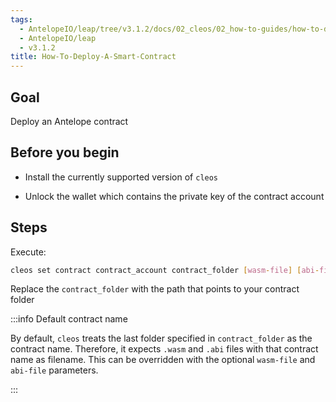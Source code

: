 ```yaml
---
tags:
  - AntelopeIO/leap/tree/v3.1.2/docs/02_cleos/02_how-to-guides/how-to-deploy-a-smart-contract.md
  - AntelopeIO/leap
  - v3.1.2
title: How-To-Deploy-A-Smart-Contract
---
```

## Goal

Deploy an Antelope contract

## Before you begin

* Install the currently supported version of `cleos`

* Unlock the wallet which contains the private key of the contract account

## Steps

Execute:

```sh
cleos set contract contract_account contract_folder [wasm-file] [abi-file]
```

Replace the `contract_folder` with the path that points to your contract folder


:::info Default contract name

By default, `cleos` treats the last folder specified in `contract_folder` as the contract name. Therefore, it expects `.wasm` and `.abi` files with that contract name as filename. This can be overridden with the optional `wasm-file` and `abi-file` parameters.

:::

